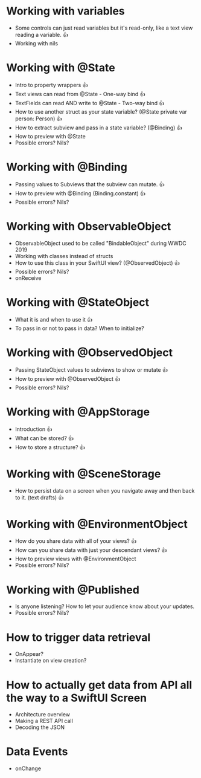 
#  Working with variables
* Some controls can just read variables but it's read-only, like a text view reading a variable. 👍
* Working with nils


# Working with @State
* Intro to property wrappers 👍
* Text views can read from @State - One-way bind 👍
* TextFields can read AND write to @State - Two-way bind 👍
* How to use another struct as your state variable? (@State private var person: Person) 👍
* How to extract subview and pass in a state variable? (@Binding) 👍
* How to preview with @State
* Possible errors? Nils? 


# Working with @Binding
* Passing values to Subviews that the subview can mutate. 👍
* How to preview with @Binding (Binding.constant) 👍
* Possible errors? Nils?


# Working with ObservableObject
* ObservableObject used to be called "BindableObject" during WWDC 2019
* Working with classes instead of structs
* How to use this class in your SwiftUI view? (@ObservedObject) 👍
* Possible errors? Nils?
* onReceive

# Working with @StateObject
* What it is and when to use it 👍
* To pass in or not to pass in data? When to initialize?

# Working with @ObservedObject
* Passing StateObject values to subviews to show or mutate 👍
* How to preview with @ObservedObject 👍
* Possible errors? Nils?

# Working with @AppStorage
* Introduction 👍
* What can be stored? 👍
* How to store a structure?  👍

# Working with @SceneStorage
* How to persist data on a screen when you navigate away and then back to it. (text drafts) 👍


# Working with @EnvironmentObject
* How do you share data with all of your views? 👍
* How can you share data with just your descendant views? 👍
* How to preview views with @EnvironmentObject
* Possible errors? Nils?


# Working with @Published
* Is anyone listening? How to let your audience know about your updates.
* Possible errors? Nils?


# How to trigger data retrieval
* OnAppear?
* Instantiate on view creation?


# How to actually get data from API all the way to a SwiftUI Screen
* Architecture overview
* Making a REST API call
* Decoding the JSON

# Data Events
* onChange
